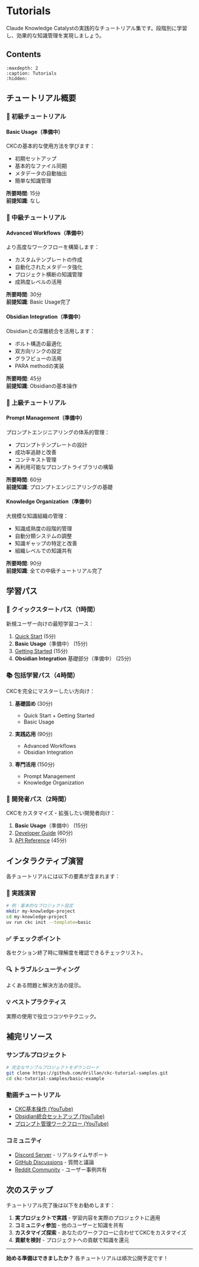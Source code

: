 # Tutorials

Claude Knowledge Catalystの実践的なチュートリアル集です。段階別に学習し、効果的な知識管理を実現しましょう。

## Contents

```{toctree}
:maxdepth: 2
:caption: Tutorials
:hidden:

```

## チュートリアル概要

### 🌱 初級チュートリアル

#### Basic Usage（準備中）
CKCの基本的な使用方法を学びます：
- 初期セットアップ
- 基本的なファイル同期
- メタデータの自動抽出
- 簡単な知識管理

**所要時間**: 15分  
**前提知識**: なし

### 🌿 中級チュートリアル

#### Advanced Workflows（準備中）
より高度なワークフローを構築します：
- カスタムテンプレートの作成
- 自動化されたメタデータ強化
- プロジェクト横断の知識管理
- 成熟度レベルの活用

**所要時間**: 30分  
**前提知識**: Basic Usage完了

#### Obsidian Integration（準備中）
Obsidianとの深層統合を活用します：
- ボルト構造の最適化
- 双方向リンクの設定
- グラフビューの活用
- PARA methodの実装

**所要時間**: 45分  
**前提知識**: Obsidianの基本操作

### 🌳 上級チュートリアル

#### Prompt Management（準備中）
プロンプトエンジニアリングの体系的管理：
- プロンプトテンプレートの設計
- 成功率追跡と改善
- コンテキスト管理
- 再利用可能なプロンプトライブラリの構築

**所要時間**: 60分  
**前提知識**: プロンプトエンジニアリングの基礎

#### Knowledge Organization（準備中）
大規模な知識組織の管理：
- 知識成熟度の段階的管理
- 自動分類システムの調整
- 知識ギャップの特定と改善
- 組織レベルでの知識共有

**所要時間**: 90分  
**前提知識**: 全ての中級チュートリアル完了

## 学習パス

### 🎯 クイックスタートパス（1時間）
新規ユーザー向けの最短学習コース：

1. [Quick Start](../../quick-start/index.md) (5分)
2. **Basic Usage**（準備中） (15分)
3. [Getting Started](../../getting-started/index.md) (15分)
4. **Obsidian Integration** 基礎部分（準備中） (25分)

### 📚 包括学習パス（4時間）
CKCを完全にマスターしたい方向け：

1. **基礎固め** (30分)
   - Quick Start + Getting Started
   - Basic Usage

2. **実践応用** (90分)
   - Advanced Workflows
   - Obsidian Integration

3. **専門活用** (150分)
   - Prompt Management
   - Knowledge Organization

### 🔧 開発者パス（2時間）
CKCをカスタマイズ・拡張したい開発者向け：

1. **Basic Usage**（準備中） (15分)
2. [Developer Guide](../../developer-guide/index.md) (60分)
3. [API Reference](../../api-reference/index.md) (45分)

## インタラクティブ演習

各チュートリアルには以下の要素が含まれます：

### 📝 実践演習
```bash
# 例：基本的なプロジェクト設定
mkdir my-knowledge-project
cd my-knowledge-project
uv run ckc init --template=basic
```

### ✅ チェックポイント
各セクション終了時に理解度を確認できるチェックリスト。

### 🔍 トラブルシューティング
よくある問題と解決方法の提示。

### 💡 ベストプラクティス
実際の使用で役立つコツやテクニック。

## 補完リソース

### サンプルプロジェクト
```bash
# 完全なサンプルプロジェクトをダウンロード
git clone https://github.com/drillan/ckc-tutorial-samples.git
cd ckc-tutorial-samples/basic-example
```

### 動画チュートリアル
- [CKC基本操作 (YouTube)](https://youtube.com/example)
- [Obsidian統合セットアップ (YouTube)](https://youtube.com/example)
- [プロンプト管理ワークフロー (YouTube)](https://youtube.com/example)

### コミュニティ
- [Discord Server](https://discord.gg/example) - リアルタイムサポート
- [GitHub Discussions](https://github.com/drillan/claude-knowledge-catalyst/discussions) - 質問と議論
- [Reddit Community](https://reddit.com/r/example) - ユーザー事例共有

## 次のステップ

チュートリアル完了後は以下をお勧めします：

1. **実プロジェクトで実践** - 学習内容を実際のプロジェクトに適用
2. **コミュニティ参加** - 他のユーザーと知識を共有
3. **カスタマイズ探索** - あなたのワークフローに合わせてCKCをカスタマイズ
4. **貢献を検討** - プロジェクトへの貢献で知識を還元

---

**始める準備はできましたか？** 各チュートリアルは順次公開予定です！